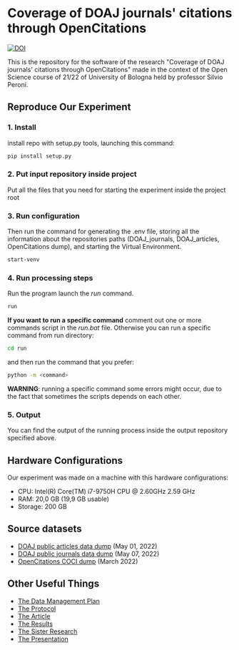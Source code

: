 # Coverage of DOAJ journals' citations through OpenCitations
[![DOI](https://zenodo.org/badge/486368166.svg)](https://zenodo.org/badge/latestdoi/486368166)

This is the repository for the software of the research "Coverage of DOAJ journals' citations through OpenCitations" made in the context of the Open Science course of 21/22 of University of Bologna held by professor Silvio Peroni.

## Reproduce Our Experiment


### 1. Install

install repo with setup.py tools, launching this command:

```bash
pip install setup.py
```

### 2. Put input repository inside project

Put all the files that you need for starting the experiment inside the project root 

### 3. Run configuration

Then run the command for generating the .env file, storing all the information about the repositories paths
(DOAJ_journals, DOAJ_articles, OpenCitations dump), and starting the Virtual Environment.

```bash
start-venv
```

### 4. Run processing steps

Run the program launch the _run_ command.

```bash
run
```

**If you want to run a specific command** comment out one or more commands script in the _run.bat_ file. Otherwise
you can run a specific command from run directory:

```bash
cd run
```

and then run the command that you prefer:

```bash
python -m <command>
```

**WARNING**: running a specific command some errors might occur, due to the fact that sometimes the scripts depends on 
each other.

### 5. Output

You can find the output of the running process inside the output repository specified above.

## Hardware Configurations
Our experiment was made on a machine with this hardware configurations:
* CPU: Intel(R) Core(TM) i7-9750H CPU @ 2.60GHz   2.59 GHz
* RAM: 20,0 GB (19,9 GB usable)
* Storage: 200 GB

## Source datasets
* [DOAJ public articles data dump](https://doaj.org/public-data-dump/article) (May 01, 2022)
* [DOAJ public journals data dump](https://doaj.org/public-data-dump/journal) (May 07, 2022)
* [OpenCitations COCI dump](https://opencitations.net/download#coci) (March 2022)

## Other Useful Things

* [The Data Management Plan](https://doi.org/10.5281/zenodo.6417367)
* [The Protocol](https://dx.doi.org/10.17504/protocols.io.n92ldz598v5b/v4)
* [The Article](https://doi.org/10.5281/zenodo.6574741)
* [The Results](https://doi.org/10.5281/zenodo.6573890)
* [The Sister Research](https://github.com/open-sci/2021-2022-la-chouffe-code)
* [The Presentation](https://doi.org/10.5281/zenodo.6579115)

